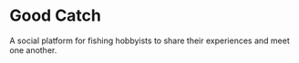 # Good Catch
A social platform for fishing hobbyists to share their experiences and meet one another.


